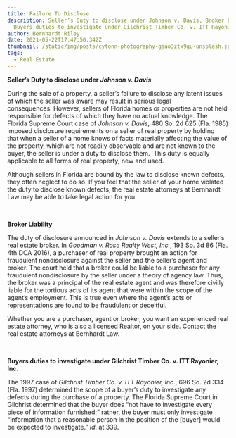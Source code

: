 ```yaml
---
title: Failure To Disclose
description: Seller’s Duty to disclose under Johnson v. Davis, Broker Liability,
  Buyers duties to investigate under Gilchrist Timber Co. v. ITT Rayonier, lnc.
author: Bernhardt Riley
date: 2021-05-22T17:47:50.342Z
thumbnail: /static/img/posts/cytonn-photography-gjao3ztx9gu-unsplash.jpg
tags:
  - Real Estate
---
```

**Seller’s Duty to disclose under *Johnson v. Davis***

During the sale of a property, a seller’s failure to disclose any latent issues of which the seller was aware may result in serious legal consequences. However, sellers of Florida homes or properties are not held responsible for defects of which they have no actual knowledge. The Florida Supreme Court case of *Johnson v. Davis*, 480 So. 2d 625 (Fla. 1985) imposed disclosure requirements on a seller of real property by holding that when a seller of a home knows of facts materially affecting the value of the property, which are not readily observable and are not known to the buyer, the seller is under a duty to disclose them.  This duty is equally applicable to all forms of real property, new and used.

Although sellers in Florida are bound by the law to disclose known defects, they often neglect to do so. If you feel that the seller of your home violated the duty to disclose known defects, the real estate attorneys at Bernhardt Law may be able to take legal action for you.

 

**Broker Liability**

The duty of disclosure announced in *Johnson v. Davis* extends to a seller’s real estate broker. In *Goodman v. Rose Realty West, Inc.*, 193 So. 3d 86 (Fla. 4th DCA 2016), a purchaser of real property brought an action for fraudulent nondisclosure against the seller and the seller’s agent and broker. The court held that a broker could be liable to a purchaser for any fraudulent nondisclosure by the seller under a theory of agency law. Thus, the broker was a principal of the real estate agent and was therefore civilly liable for the tortious acts of its agent that were within the scope of the agent’s employment. This is true even where the agent’s acts or representations are found to be fraudulent or deceitful.

Whether you are a purchaser, agent or broker, you want an experienced real estate attorney, who is also a licensed Realtor, on your side. Contact the real estate attorneys at Bernhardt Law.

 

**Buyers duties to investigate under Gilchrist Timber Co. v. ITT Rayonier, lnc.**

The 1997 case of *Gilchrist Timber Co. v. ITT Rayonier, lnc*., 696 So. 2d 334 (Fla. 1997) determined the scope of a buyer’s duty to investigate any defects during the purchase of a property. The Florida Supreme Court in Gilchrist determined that the buyer does “not have to investigate every piece of information furnished;” rather, the buyer must only investigate “information that a reasonable person in the position of the \[buyer] would be expected to investigate.” *Id*. at 339.